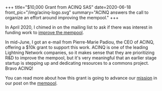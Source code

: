 +++
title="$10,000 Grant from ACINQ SAS"
date=2020-06-18
front_pic="/img/acinq-logo.svg"
summary="ACINQ answers the call to organize an effort around improving the mempool."
+++

In April 2020, I chimed in on the mailing list to ask if there was interest in funding work to
[improve the
mempool](https://lists.linuxfoundation.org/pipermail/lightning-dev/2020-April/002660.html).

In mid-June, I got an e-mail from Pierre-Marie Padiou, the CEO of ACINQ, offering a $10k grant to
support this work. ACINQ is one of the leading Lightning Network companies, so it makes sense that
they are prioritizing R&D to improve the mempool, but it's very meaningful that an earlier stage
startup is stepping up and dedicating resources to a commons project. Bravo ACINQ!

You can read more about how this grant is going to advance our [mission](/mission/) in our post on
the [mempool](/blog/mempool/).

